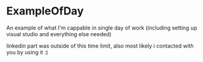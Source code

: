 # ExampleOfDay
An example of what I'm cappable in single day of work (including setting up visual studio and everything else needed) 

linkedin part was outside of this time limit, also most likely i contacted with you by using it :)
